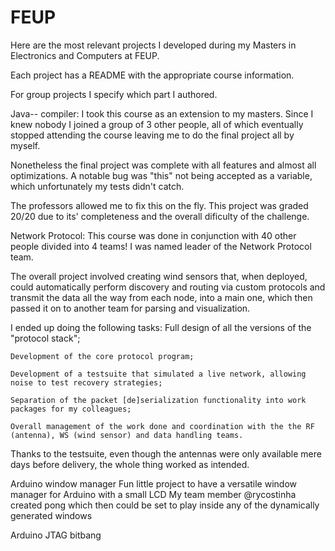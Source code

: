 # FEUP

Here are the most relevant projects I developed during my Masters in Electronics and Computers at FEUP.

Each project has a README with the appropriate course information.

For group projects I specify which part I authored.


Java-- compiler:
  I took this course as an extension to my masters. Since I knew nobody I joined a group of 3 other people, all of which eventually stopped attending the course leaving me to do the final project all by myself.

  Nonetheless the final project was complete with all features and almost all optimizations. A notable bug was "this" not being accepted as a variable, which unfortunately my tests didn't catch.

  The professors allowed me to fix this on the fly. This project was graded 20/20 due to its' completeness and the overall dificulty of the challenge.

Network Protocol:
  This course was done in conjunction with 40 other people divided into 4 teams!
  I was named leader of the Network Protocol team.

  The overall project involved creating wind sensors that, when deployed, could automatically perform discovery and routing via custom protocols and transmit the data all the way from each node, into a main one, which then passed it on to another team for parsing and visualization.

  I ended up doing the following tasks:
    Full design of all the versions of the "protocol stack";

    Development of the core protocol program;

    Development of a testsuite that simulated a live network, allowing noise to test recovery strategies;

    Separation of the packet [de]serialization functionality into work packages for my colleagues;

    Overall management of the work done and coordination with the the RF (antenna), WS (wind sensor) and data handling teams.

  Thanks to the testsuite, even though the antennas were only available mere days before delivery, the whole thing worked as intended.

Arduino window manager
  Fun little project to have a versatile window manager for Arduino with a small LCD
  My team member @rycostinha created pong which then could be set to play inside any of the dynamically generated windows


Arduino JTAG bitbang
  
